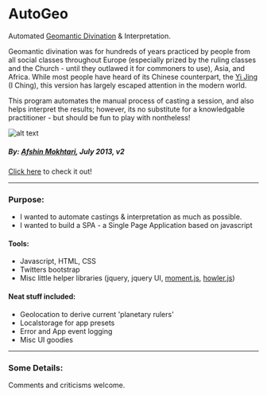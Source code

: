 AutoGeo 
=======

Automated [Geomantic Divination] & Interpretation.

Geomantic divination was for hundreds of years practiced by people from all social classes throughout Europe (especially prized by the ruling classes and the Church - until they outlawed it for commoners to use), Asia, and Africa.  While most people have heard of its Chinese counterpart, the [Yi Jing] (I Ching), this version has largely escaped attention in the modern world.

This program automates the manual process of casting a session, and also helps interpret the results; however, its no substitute for a knowledgable practitioner - but should be fun to play with nontheless!

![alt text][snapshot]

##### By: [Afshin Mokhtari](https://github.com/afshinator), July 2013, v2
[Click here](http://www.acuafshin.com/autogeo2/) to check it out!

----
### Purpose:
- I wanted to automate castings & interpretation as much as possible.
- I wanted to build a SPA - a Single Page Application based on javascript

#### Tools:
- Javascript, HTML, CSS
- Twitters bootstrap
- Misc little helper libraries (jquery, jquery UI, [moment.js], [howler.js])

#### Neat stuff included:
- Geolocation to derive current 'planetary rulers'
- Localstorage for app presets
- Error and App event logging
- Misc UI goodies

---
### Some Details:

Comments and criticisms welcome.

[Geomantic Divination]:http://en.wikipedia.org/wiki/Geomancy
[Yi Jing]:http://en.wikipedia.org/wiki/I_Ching
[snapshot]:http://www.acuafshin.com/wp-content/uploads/autogeo-snap1.jpg "AutoGeo snapshot"
[moment.js]:http://momentjs.com
[howler.js]:http://goldfirestudios.com/blog/104/howler.js-Modern-Web-Audio-Javascript-Library
